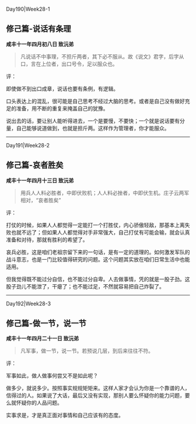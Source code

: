 Day190|Week28-1

## 修己篇-说话有条理

**咸丰十一年四月初八日 致沅弟**

> 凡说话不中事理，不担斤两者，其下必不服从。故《说文》君字，后字从口，言在上位者，出口号令，足以服众也。

评：

即使做不到出口成章，说话也要有条例，有逻辑。

口头表达上的混乱，很可能是自己思考不经过大脑的思考。或者是自己没有做好充足的准备，用不断的重复来掩盖自己的犹豫。

说出去的话，要让别人能听得进去，一个是要慢，不要快；一个就是说话要有分量，自己能够说道做到，也就是担斤两。这样作为管理者，你才能服众。

------

Day191|Week28-2

## 修己篇-哀者胜矣

**咸丰十一年四月十三日 致沅弟**

>用兵人人料必胜者，中即伏败机；人人料必挫者，中即伏生机。庄子云两军相对，“哀者胜矣”

评：

打仗的时候，如果人人都觉得一定能打一个打胜仗，内心骄傲轻敌，那基本上离失败也就不远了；但如果人人都觉得对手非常强大，自己打仗有可能会输，就会认真准备和对待，那就有胜利的希望了。

哀兵必胜，这是咱们老祖宗留下来的一句话，是有一定的道理的。如何激发军队的战斗意志，也是一门比较值得研究的问题。这个问题其实放在咱们日常生活中也能适用。

但我觉得既不能过分自信，也不能过分自卑。人去做事情，凭的就是一股子劲。这股子劲儿不能泄了，干瘪了；也不能过足，不然就容易把自己炸裂了。

------

Day192|Week28-3

## 修己篇-做一节，说一节

**咸丰十一年四月二十一日 致沅弟**

>凡军事，做一节，说一节。若预说几层，到后来往往不符。

评：

军事如此，做人做事何尝又不是如此呢？

做多少，就说多少。按照事实规规矩矩来。这样人家才会认为你是一个靠谱的人，信得过的人。如果说了大话，最后又没有实现，那别人要么怀疑你的能力问题，要么就怀疑你的人品问题。

实事求是，才是真正面对事情和自己应该有的态度。


